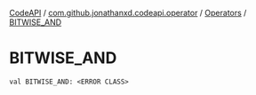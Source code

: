 [CodeAPI](../../index.md) / [com.github.jonathanxd.codeapi.operator](../index.md) / [Operators](index.md) / [BITWISE_AND](.)

# BITWISE_AND

`val BITWISE_AND: <ERROR CLASS>`